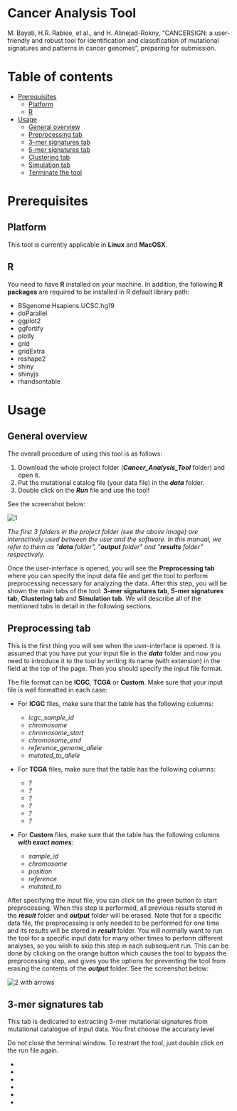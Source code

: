 # Cancer Analysis Tool
M. Bayati, H.R. Rabiee, et al., and H. Alinejad-Rokny, “CANCERSIGN: a user-friendly and robust tool for identification and classification of mutational signatures and patterns in cancer genomes”, preparing for submission.

Table of contents
=================
  * [Prerequisites](#prerequisites)
    * [Platform](#platform)
    * [R](#r)
  * [Usage](#usage)
    * [General overview](#general-overview)
    * [Preprocessing tab](#preprocessing-tab)
    * [3-mer signatures tab](#3-mer-signatures-tab)
    * [5-mer signatures tab](#5-mer-signatures-tab)
    * [Clustering tab](#clustering-tab)
    * [Simulation tab](#simulation-tab)
  	* [Terminate the tool](#terminate-the-tool)


Prerequisites
=============

Platform
-------------------
This tool is currently applicable in **Linux** and **MacOSX**.

R
-
You need to have **R** installed on your machine. In addition, the following **R packages** are required to be installed in R default library path:
* BSgenome.Hsapiens.UCSC.hg19
* doParallel
* ggplot2
* ggfortify
* plotly
* grid
* gridExtra
* reshape2
* shiny
* shinyjs
* rhandsontable

Usage
=====

General overview
----------------
The overall procedure of using this tool is as follows: 
1. Download the whole project folder (**_Cancer_Analysis_Tool_** folder) and open it.
2. Put the mutational catalog file (your data file) in the **_data_** folder.
3. Double click on the **_Run_** file and use the tool!

See the screenshot below:

![1](https://user-images.githubusercontent.com/16561858/30983872-8e4c0496-a498-11e7-959c-af6baab07e7e.png) 

_The first 3 folders in the project folder (see the above image) are interactively used between the user and the software. In this manual, we refer to them  as "**data** folder", "**output** folder" and "**results** folder" respectively._
 
Once the user-interface is opened, you will see the **Preprocessing tab** where you can specify the input data file and get the tool to perform preprocessing necessary for analyzing the data. After this step, you will be shown the main tabs of the tool: **3-mer signatures tab**, **5-mer signatures tab**, **Clustering tab** and **Simulation tab**. We will describe all of the mentioned tabs in detail in the following sections.

Preprocessing tab
-----------------
This is the first thing you will see when the user-interface is opened. It is assumed that you have put your input file in the **_data_** folder and now you need to introduce it to the tool by writing its name (with extension) in the field at the top of the page. Then you should specify the input file format.

The file format can be **ICGC**, **TCGA** or **Custom**. Make sure that your input file is well formatted in each case:
* For **ICGC** files, make sure that the table has the following columns:
	* _icgc_sample_id_
    * _chromosome_
    * _chromosome_start_
    * _chromosome_end_
    * _reference_genome_allele_
    * _mutated_to_allele_
 
* For **TCGA** files, make sure that the table has the following columns:
	* _?_
    * _?_
    * _?_
    * _?_
    * _?_
    * _?_

* For **Custom** files, make sure that the table has the following columns **_with exact names_**:
	* _sample_id_   
    * _chromosome_  
    * _position_    
    * _reference_   
    * _mutated_to_ 
    
After specifying the input file, you can click on the green button to start preprocessing. When this step is performed, all previous results stored in the **_result_** folder and **_output_** folder will be erased. Note that for a specific data file, the preprocessing is only needed to be performed for one time and its results will be stored in **_result_** folder. You will normally want to run the tool for a specific input data for many other times to perform different analyses, so you wish to skip this step in each subsequent run. This can be done by clicking on the orange button which causes the tool to bypass the preprocessing step, and gives you the options for preventing the tool from erasing the contents of the **_output_** folder. See the screenshot below:

![2 with arrows](https://user-images.githubusercontent.com/16561858/30988310-ed844d16-a4a6-11e7-9cbe-aafbb1dddb09.png)


3-mer signatures tab
-----------------
This tab is dedicated to extracting 3-mer mutational signatures from mutational catalogue of input data. You first choose the accuracy level  

Do not close the terminal window.
To restrart the tool, just double click on the run file again.


*
*
*
*
*
*

<!--stackedit_data:
eyJoaXN0b3J5IjpbLTEwODEyMzcyMTBdfQ==
-->